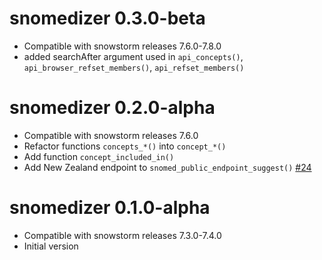 
# snomedizer 0.3.0-beta

* Compatible with snowstorm releases 7.6.0-7.8.0
* added searchAfter argument used in `api_concepts()`, `api_browser_refset_members()`, `api_refset_members()`

# snomedizer 0.2.0-alpha

* Compatible with snowstorm releases 7.6.0
* Refactor functions `concepts_*()` into `concept_*()`
* Add function `concept_included_in()`
* Add New Zealand endpoint to `snomed_public_endpoint_suggest()` [#24](https://github.com/ramses-antibiotics/snomedizer/issues/24)

# snomedizer 0.1.0-alpha

* Compatible with snowstorm releases 7.3.0-7.4.0
* Initial version
